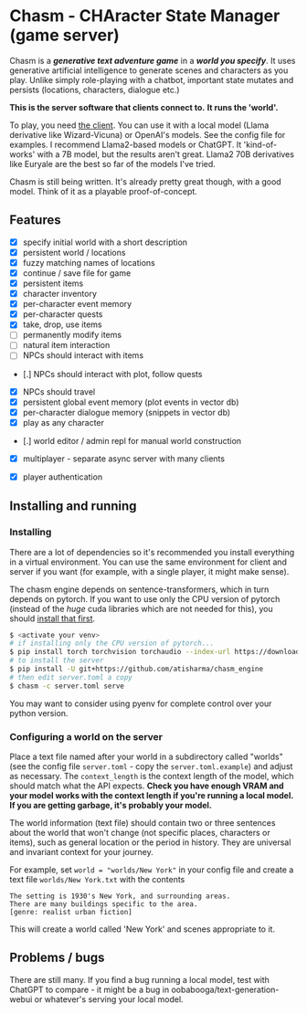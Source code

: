 # Chasm - CHAracter State Manager (game server)

Chasm is a ***generative text adventure game*** in a ***world you
specify***. It uses generative artificial intelligence to generate
scenes and characters as you play. Unlike simply role-playing with a
chatbot, important state mutates and persists (locations, characters,
dialogue etc.)

**This is the server software that clients connect to.**
**It runs the 'world'.**

To play, you need [the client](https://github.com/atisharma/chasm). You can use it with a local model
(Llama derivative like Wizard-Vicuna) or OpenAI's models. See the
config file for examples. I recommend Llama2-based models or ChatGPT.
It 'kind-of-works' with a 7B model, but the results aren't great.
Llama2 70B derivatives like Euryale are the best so far of the models
I've tried.

Chasm is still being written. It's already pretty great though,
with a good model. Think of it as a playable proof-of-concept.


## Features

* [x] specify initial world with a short description
* [x] persistent world / locations
* [x] fuzzy matching names of locations
* [x] continue / save file for game
* [x] persistent items
* [x] character inventory
* [x] per-character event memory
* [x] per-character quests
* [x] take, drop, use items
* [ ] permanently modify items
* [ ] natural item interaction
* [ ] NPCs should interact with items
* [.] NPCs should interact with plot, follow quests
* [x] NPCs should travel
* [x] persistent global event memory (plot events in vector db)
* [x] per-character dialogue memory (snippets in vector db)
* [x] play as any character
* [.] world editor / admin repl for manual world construction
* [x] multiplayer - separate async server with many clients
* [x] player authentication


## Installing and running

### Installing

There are a lot of dependencies so it's recommended you install everything in a
virtual environment. You can use the same environment for client and server if
you want (for example, with a single player, it might make sense).

The chasm engine depends on sentence-transformers, which in turn
depends on pytorch. If you want to use only the CPU version of
pytorch (instead of the *huge* cuda libraries which are not needed for
this), you should [install that first](https://pytorch.org/get-started/locally/).

```bash
$ <activate your venv>
# if installing only the CPU version of pytorch...
$ pip install torch torchvision torchaudio --index-url https://download.pytorch.org/whl/cpu
# to install the server
$ pip install -U git+https://github.com/atisharma/chasm_engine
# then edit server.toml a copy
$ chasm -c server.toml serve
```

You may want to consider using pyenv for complete control over your python
version.


### Configuring a world on the server

Place a text file named after your world in a subdirectory called
"worlds" (see the config file `server.toml` - copy the
`server.toml.example`) and adjust as necessary. The `context_length`
is the context length of the model, which should match what the API
expects. **Check you have enough VRAM and your model works with the
context length if you're running a local model. If you are getting
garbage, it's probably your model.**

The world information (text file) should contain two or three
sentences about the world that won't change (not specific places,
characters or items), such as general location or the period in
history. They are universal and invariant context for your journey.

For example, set `world = "worlds/New York"` in your config file
and create a text file `worlds/New York.txt` with the contents
```
The setting is 1930's New York, and surrounding areas.
There are many buildings specific to the area.
[genre: realist urban fiction]
```
This will create a world called 'New York' and scenes appropriate to it.


## Problems / bugs

There are still many. If you find a bug running a local model, test
with ChatGPT to compare - it might be a bug in
oobabooga/text-generation-webui or whatever's serving your local
model.
